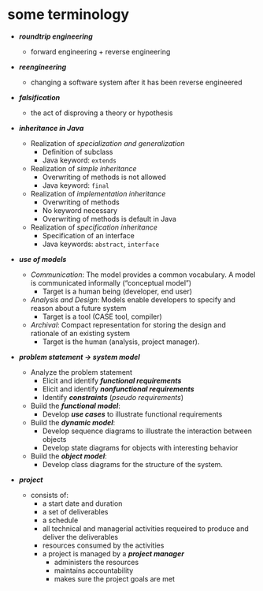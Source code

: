 # some terminology
- ***roundtrip engineering***
  - forward engineering + reverse engineering
- ***reengineering***
  - changing a software system after it has been reverse engineered
- ***falsification***
  - the act of disproving a theory or hypothesis

- ***inheritance in Java***
  - Realization of *specialization and generalization*
    - Definition of subclass
    - Java keyword: `extends`
  - Realization of *simple inheritance*
    - Overwriting of methods is not allowed
    - Java keyword: `final`
  - Realization of *implementation inheritance*
    - Overwriting of methods
    - No keyword necessary
    - Overwriting of methods is default in Java
  - Realization of *specification inheritance*
    - Specification of an interface
    - Java keywords: `abstract`, `interface`

- ***use of models***
  - *Communication*: The model provides a common vocabulary. A model is communicated informally (“conceptual model”)
    - Target is a human being (developer, end user)
  - *Analysis and Design*: Models enable developers to specify and reason about a future system
    - Target is a tool (CASE tool, compiler)
  - *Archival*: Compact representation for storing the design and rationale of an existing system
    - Target is the human (analysis, project manager).

- ***problem statement -> system model***
  - Analyze the problem statement
    - Elicit and identify ***functional requirements***
    - Elicit and identify ***nonfunctional requirements***
    - Identify ***constraints*** (*pseudo requirements*)
  - Build the ***functional model***:
    - Develop ***use cases*** to illustrate functional requirements
  - Build the ***dynamic model***:
    - Develop sequence diagrams to illustrate the interaction between objects
    - Develop state diagrams for objects with interesting behavior
  - Build the ***object model***:
    - Develop class diagrams for the structure of the system.

- ***project***
  - consists of:  
    - a start date and duration
    - a set of deliverables
    - a schedule
    -  all technical and managerial activities requeired to produce and deliver the deliverables
    - resources consumed by the activities
    - a project is managed by a ***project manager***
      - administers the resources
      - maintains accountability
      - makes sure the project goals are met
